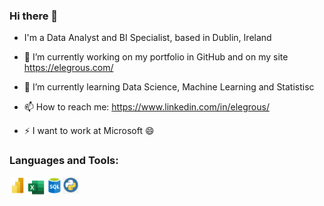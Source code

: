 ### Hi there 👋

<!--
**Elegrous/Elegrous** is a ✨ _special_ ✨ repository because its `README.md` (this file) appears on your GitHub profile.

Here are some ideas to get you started:

- 🔭 I’m currently working on ...
- 🌱 I’m currently learning ...
- 👯 I’m looking to collaborate on ...
- 🤔 I’m looking for help with ...
- 💬 Ask me about ...
- 📫 How to reach me: ...
- 😄 Pronouns: ...
- ⚡ Fun fact: ...
-->

- I'm a Data Analyst and BI Specialist, based in Dublin, Ireland

- 🔭 I’m currently working on my portfolio in GitHub and on my site https://elegrous.com/
- 🌱 I’m currently learning Data Science, Machine Learning and Statistisc
- 📫 How to reach me: https://www.linkedin.com/in/elegrous/
- ⚡ I want to work at Microsoft 😄

### Languages and Tools:
[<img align="left" alt="Power BI" width="26px" src="images/Power-Bi.png" />](https://powerbi.microsoft.com/)
[<img align="left" alt="Excel" width="33px" src="images/excel.png" />](https://www.microsoft.com/en-ie/microsoft-365/excel)
[<img align="left" alt="SQL" width="26px" src="images/SQL.png" />](https://azure.microsoft.com/en-us/products/azure-sql/database/#overview)
[<img align="left" alt="Python" width="26px" src="images/python.png" />](https://www.python.org/)
